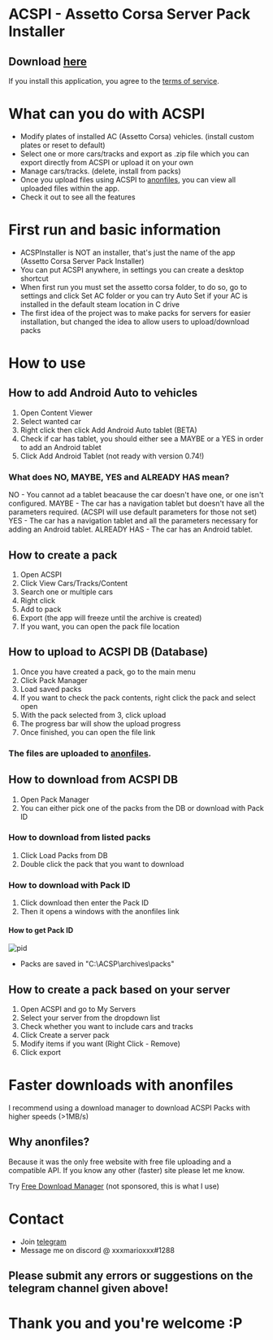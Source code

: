 # ACSPI - Assetto Corsa Server Pack Installer
## Download [here](https://github.com/ionutradu252/acspi/releases)

If you install this application, you agree to the [terms of service](/tos.md).

# What can you do with ACSPI

- Modify plates of installed AC (Assetto Corsa) vehicles. (install custom plates or reset to default)
- Select one or more cars/tracks and export as .zip file which you can export directly from ACSPI or upload it on your own
- Manage cars/tracks. (delete, install from packs)
- Once you upload files using ACSPI to [anonfiles](https://anonfiles.com/), you can view all uploaded files within the app.
- Check it out to see all the features

# First run and basic information
- ACSPInstaller is NOT an installer, that's just the name of the app (Assetto Corsa Server Pack Installer)
- You can put ACSPI anywhere, in settings you can create a desktop shortcut
- When first run you must set the assetto corsa folder, to do so, go to settings and click Set AC folder or you can try Auto Set if your AC is installed in the default steam location in C drive
- The first idea of the project was to make packs for servers for easier installation, but changed the idea to allow users to upload/download packs

# How to use

## How to add Android Auto to vehicles
1. Open Content Viewer
2. Select wanted car
3. Right click then click Add Android Auto tablet (BETA)
4. Check if car has tablet, you should either see a MAYBE or a YES in order to add an Android tablet
5. Click Add Android Tablet (not ready with version 0.74!)
### What does NO, MAYBE, YES and ALREADY HAS mean?
NO - You cannot ad a tablet beacause the car doesn't have one, or one isn't configured.
MAYBE - The car has a navigation tablet but doesn't have all the parameters required. (ACSPI will use default parameters for those not set)
YES - The car has a navigation tablet and all the parameters necessary for adding an Android tablet.
ALREADY HAS - The car has an Android tablet.

## How to create a pack
1. Open ACSPI
2. Click View Cars/Tracks/Content
3. Search one or multiple cars
4. Right click
5. Add to pack
6. Export (the app will freeze until the archive is created)
7. If you want, you can open the pack file location

## How to upload to ACSPI DB (Database)
1. Once you have created a pack, go to the main menu
2. Click Pack Manager
3. Load saved packs
4. If you want to check the pack contents, right click the pack and select open
5. With the pack selected from 3, click upload
6. The progress bar will show the upload progress
7. Once finished, you can open the file link
### The files are uploaded to [anonfiles](https://anonfiles.com/).

## How to download from ACSPI DB
1. Open Pack Manager
2. You can either pick one of the packs from the DB or download with Pack ID
### How to download from listed packs
1. Click Load Packs from DB
2. Double click the pack that you want to download
### How to download with Pack ID
1. Click download then enter the Pack ID
2. Then it opens a windows with the anonfiles link
#### How to get Pack ID
![pid](https://user-images.githubusercontent.com/72668032/158903933-e9c8c978-3cb1-4f49-a39a-cf8d29abf995.png)
- Packs are saved in "C:\ACSP\archives\packs"

## How to create a pack based on your server
1. Open ACSPI and go to My Servers
2. Select your server from the dropdown list
3. Check whether you want to include cars and tracks
4. Click Create a server pack
5. Modify items if you want (Right Click - Remove)
6. Click export

# Faster downloads with anonfiles
I recommend using a download manager to download ACSPI Packs with higher speeds (>1MB/s)

## Why anonfiles?
Because it was the only free website with free file uploading and a compatible API. If you know any other (faster) site please let me know.

Try [Free Download Manager](https://www.freedownloadmanager.org/) (not sponsored, this is what I use)



# Contact
- Join [telegram](https://t.me/acspidev)
- Message me on discord @ xxxmarioxxx#1288
## Please submit any errors or suggestions on the telegram channel given above!

# Thank you and you're welcome :P
